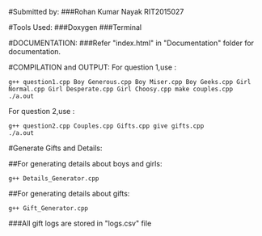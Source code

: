 #Submitted by:
###Rohan Kumar Nayak   RIT2015027

#Tools Used:
###Doxygen
###Terminal

#DOCUMENTATION:
###Refer "index.html" in "Documentation" folder for documentation.

#COMPILATION and OUTPUT:
For question 1,use : 

```
g++ question1.cpp Boy Generous.cpp Boy Miser.cpp Boy Geeks.cpp Girl Normal.cpp Girl Desperate.cpp Girl Choosy.cpp make couples.cpp
./a.out
```

For question 2,use : 

```
g++ question2.cpp Couples.cpp Gifts.cpp give gifts.cpp 
./a.out
```

#Generate Gifts and Details:

##For generating details about boys and girls:

```
g++ Details_Generator.cpp
```

##For generating details about gifts:

```
g++ Gift_Generator.cpp
```
###All gift logs are stored in "logs.csv" file
